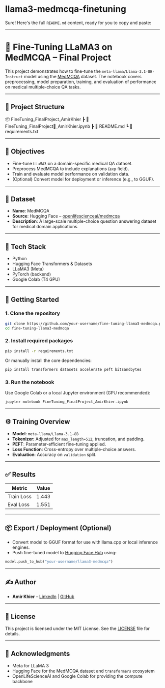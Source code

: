 # llama3-medmcqa-finetuning

Sure! Here's the full `README.md` content, ready for you to copy and paste:

---


# 🧠 Fine-Tuning LLaMA3 on MedMCQA – Final Project

This project demonstrates how to fine-tune the `meta-llama/Llama-3.1-8B-Instruct` model using the [MedMCQA](https://huggingface.co/datasets/openlifescienceai/medmcqa) dataset. The notebook covers preprocessing, model preparation, training, and evaluation of performance on medical multiple-choice QA tasks.

---

## 📁 Project Structure



📦 FineTuning\_FinalProject\_AmirKhier
┣ 📜 FineTuning\_FinalProject\_ِAmirKhier.ipynb
┣ 📄 README.md
┗ 📄 requirements.txt



---

## 🚀 Objectives

- Fine-tune `LLaMA3` on a domain-specific medical QA dataset.
- Preprocess MedMCQA to include explanations (`exp` field).
- Train and evaluate model performance on validation data.
- (Optional) Convert model for deployment or inference (e.g., to GGUF).

---

## 🧬 Dataset

- **Name**: MedMCQA
- **Source**: Hugging Face – [openlifescienceai/medmcqa](https://huggingface.co/datasets/openlifescienceai/medmcqa)
- **Description**: A large-scale multiple-choice question answering dataset for medical domain applications.

---

## 🧰 Tech Stack

- Python
- Hugging Face Transformers & Datasets
- LLaMA3 (Meta)
- PyTorch (backend)
- Google Colab (T4 GPU)

---

## 🏁 Getting Started

### 1. Clone the repository

```bash
git clone https://github.com/your-username/fine-tuning-llama3-medmcqa.git
cd fine-tuning-llama3-medmcqa
````

### 2. Install required packages

```bash
pip install -r requirements.txt
```

Or manually install the core dependencies:

```bash
pip install transformers datasets accelerate peft bitsandbytes
```

### 3. Run the notebook

Use Google Colab or a local Jupyter environment (GPU recommended):

```bash
jupyter notebook FineTuning_FinalProject_ِAmirKhier.ipynb
```

---

## ⚙️ Training Overview

* **Model**: `meta-llama/Llama-3.1-8B`
* **Tokenizer**: Adjusted for `max_length=512`, truncation, and padding.
* **PEFT**: Parameter-efficient fine-tuning applied.
* **Loss Function**: Cross-entropy over multiple-choice answers.
* **Evaluation**: Accuracy on `validation` split.

---

## ✅ Results


| Metric    | Value |
| --------- | ----- |
| Train Loss| 1.443 |
| Eval Loss | 1.551 |

---


## 📦 Export / Deployment (Optional)

* Convert model to GGUF format for use with llama.cpp or local inference engines.
* Push fine-tuned model to [Hugging Face Hub](https://huggingface.co/) using:

```python
model.push_to_hub("your-username/llama3-medmcqa")
```

---

## ✍️ Author

* **Amir Khier** – [LinkedIn](https://www.linkedin.com/in/amir-khier-9b8007198/) | [GitHub](https://github.com/amirkhier)

---

## 📜 License

This project is licensed under the MIT License. See the [LICENSE](LICENSE) file for details.

---

## 🙌 Acknowledgments

* Meta for LLaMA 3
* Hugging Face for the MedMCQA dataset and `transformers` ecosystem
* OpenLifeScienceAI and Google Colab for providing the compute backbone
